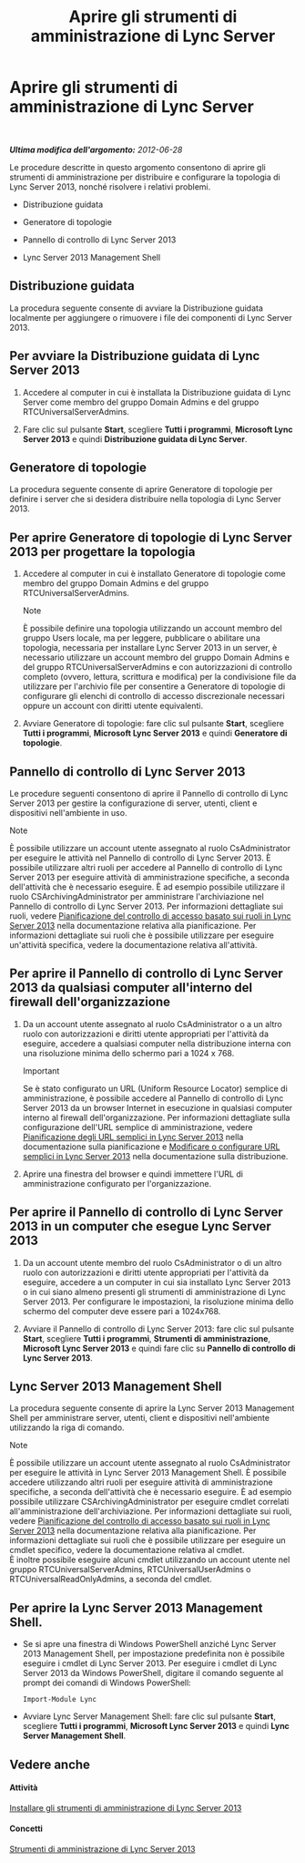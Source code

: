 ﻿---
title: Aprire gli strumenti di amministrazione di Lync Server
TOCTitle: Aprire gli strumenti di amministrazione di Lync Server
ms:assetid: 8c58de94-9e0a-4368-9e14-9afcaa1142d0
ms:mtpsurl: https://technet.microsoft.com/it-it/library/Gg195741(v=OCS.15)
ms:contentKeyID: 49301256
ms.date: 08/24/2015
mtps_version: v=OCS.15
ms.translationtype: HT
---

# Aprire gli strumenti di amministrazione di Lync Server

 

_**Ultima modifica dell'argomento:** 2012-06-28_

Le procedure descritte in questo argomento consentono di aprire gli strumenti di amministrazione per distribuire e configurare la topologia di Lync Server 2013, nonché risolvere i relativi problemi.

  - Distribuzione guidata

  - Generatore di topologie

  - Pannello di controllo di Lync Server 2013

  - Lync Server 2013 Management Shell

## Distribuzione guidata

La procedura seguente consente di avviare la Distribuzione guidata localmente per aggiungere o rimuovere i file dei componenti di Lync Server 2013.

## Per avviare la Distribuzione guidata di Lync Server 2013

1.  Accedere al computer in cui è installata la Distribuzione guidata di Lync Server come membro del gruppo Domain Admins e del gruppo RTCUniversalServerAdmins.

2.  Fare clic sul pulsante **Start**, scegliere **Tutti i programmi**, **Microsoft Lync Server 2013** e quindi **Distribuzione guidata di Lync Server**.

## Generatore di topologie

La procedura seguente consente di aprire Generatore di topologie per definire i server che si desidera distribuire nella topologia di Lync Server 2013.

## Per aprire Generatore di topologie di Lync Server 2013 per progettare la topologia

1.  Accedere al computer in cui è installato Generatore di topologie come membro del gruppo Domain Admins e del gruppo RTCUniversalServerAdmins.
    

    > [!NOTE]
    > È possibile definire una topologia utilizzando un account membro del gruppo Users locale, ma per leggere, pubblicare o abilitare una topologia, necessaria per installare Lync Server 2013 in un server, è necessario utilizzare un account membro del gruppo Domain Admins e del gruppo RTCUniversalServerAdmins e con autorizzazioni di controllo completo (ovvero, lettura, scrittura e modifica) per la condivisione file da utilizzare per l'archivio file per consentire a Generatore di topologie di configurare gli elenchi di controllo di accesso discrezionale necessari oppure un account con diritti utente equivalenti.



2.  Avviare Generatore di topologie: fare clic sul pulsante **Start**, scegliere **Tutti i programmi**, **Microsoft Lync Server 2013** e quindi **Generatore di topologie**.

## Pannello di controllo di Lync Server 2013

Le procedure seguenti consentono di aprire il Pannello di controllo di Lync Server 2013 per gestire la configurazione di server, utenti, client e dispositivi nell'ambiente in uso.


> [!NOTE]
> È possibile utilizzare un account utente assegnato al ruolo CsAdministrator per eseguire le attività nel Pannello di controllo di Lync Server 2013. È possibile utilizzare altri ruoli per accedere al Pannello di controllo di Lync Server 2013 per eseguire attività di amministrazione specifiche, a seconda dell'attività che è necessario eseguire. È ad esempio possibile utilizzare il ruolo CSArchivingAdministrator per amministrare l'archiviazione nel Pannello di controllo di Lync Server 2013. Per informazioni dettagliate sui ruoli, vedere <A href="lync-server-2013-planning-for-role-based-access-control.md">Pianificazione del controllo di accesso basato sui ruoli in Lync Server 2013</A> nella documentazione relativa alla pianificazione. Per informazioni dettagliate sui ruoli che è possibile utilizzare per eseguire un'attività specifica, vedere la documentazione relativa all'attività.



## Per aprire il Pannello di controllo di Lync Server 2013 da qualsiasi computer all'interno del firewall dell'organizzazione

1.  Da un account utente assegnato al ruolo CsAdministrator o a un altro ruolo con autorizzazioni e diritti utente appropriati per l'attività da eseguire, accedere a qualsiasi computer nella distribuzione interna con una risoluzione minima dello schermo pari a 1024 x 768.
    
    > [!important]  
    > Se è stato configurato un URL (Uniform Resource Locator) semplice di amministrazione, è possibile accedere al Pannello di controllo di Lync Server 2013 da un browser Internet in esecuzione in qualsiasi computer interno al firewall dell'organizzazione. Per informazioni dettagliate sulla configurazione dell'URL semplice di amministrazione, vedere <a href="lync-server-2013-planning-for-simple-urls.md">Pianificazione degli URL semplici in Lync Server 2013</a> nella documentazione sulla pianificazione e <a href="lync-server-2013-edit-or-configure-simple-urls.md">Modificare o configurare URL semplici in Lync Server 2013</a> nella documentazione sulla distribuzione.

2.  Aprire una finestra del browser e quindi immettere l'URL di amministrazione configurato per l'organizzazione.

## Per aprire il Pannello di controllo di Lync Server 2013 in un computer che esegue Lync Server 2013

1.  Da un account utente membro del ruolo CsAdministrator o di un altro ruolo con autorizzazioni e diritti utente appropriati per l'attività da eseguire, accedere a un computer in cui sia installato Lync Server 2013 o in cui siano almeno presenti gli strumenti di amministrazione di Lync Server 2013. Per configurare le impostazioni, la risoluzione minima dello schermo del computer deve essere pari a 1024x768.

2.  Avviare il Pannello di controllo di Lync Server 2013: fare clic sul pulsante **Start**, scegliere **Tutti i programmi**, **Strumenti di amministrazione**, **Microsoft Lync Server 2013** e quindi fare clic su **Pannello di controllo di Lync Server 2013**.

## Lync Server 2013 Management Shell

La procedura seguente consente di aprire la Lync Server 2013 Management Shell per amministrare server, utenti, client e dispositivi nell'ambiente utilizzando la riga di comando.


> [!NOTE]
> È possibile utilizzare un account utente assegnato al ruolo CsAdministrator per eseguire le attività in Lync Server 2013 Management Shell. È possibile accedere utilizzando altri ruoli per eseguire attività di amministrazione specifiche, a seconda dell'attività che è necessario eseguire. È ad esempio possibile utilizzare CSArchivingAdministrator per eseguire cmdlet correlati all'amministrazione dell'archiviazione. Per informazioni dettagliate sui ruoli, vedere <A href="lync-server-2013-planning-for-role-based-access-control.md">Pianificazione del controllo di accesso basato sui ruoli in Lync Server 2013</A> nella documentazione relativa alla pianificazione. Per informazioni dettagliate sui ruoli che è possibile utilizzare per eseguire un cmdlet specifico, vedere la documentazione relativa al cmdlet.<BR>È inoltre possibile eseguire alcuni cmdlet utilizzando un account utente nel gruppo RTCUniversalServerAdmins, RTCUniversalUserAdmins o RTCUniversalReadOnlyAdmins, a seconda del cmdlet.



## Per aprire la Lync Server 2013 Management Shell.

  - Se si apre una finestra di Windows PowerShell anziché Lync Server 2013 Management Shell, per impostazione predefinita non è possibile eseguire i cmdlet di Lync Server 2013. Per eseguire i cmdlet di Lync Server 2013 da Windows PowerShell, digitare il comando seguente al prompt dei comandi di Windows PowerShell:
    
    `Import-Module Lync`

  - Avviare Lync Server Management Shell: fare clic sul pulsante **Start**, scegliere **Tutti i programmi**, **Microsoft Lync Server 2013** e quindi **Lync Server Management Shell**.

## Vedere anche

#### Attività

[Installare gli strumenti di amministrazione di Lync Server 2013](lync-server-2013-install-lync-server-administrative-tools.md)  

#### Concetti

[Strumenti di amministrazione di Lync Server 2013](lync-server-2013-lync-server-administrative-tools.md)

